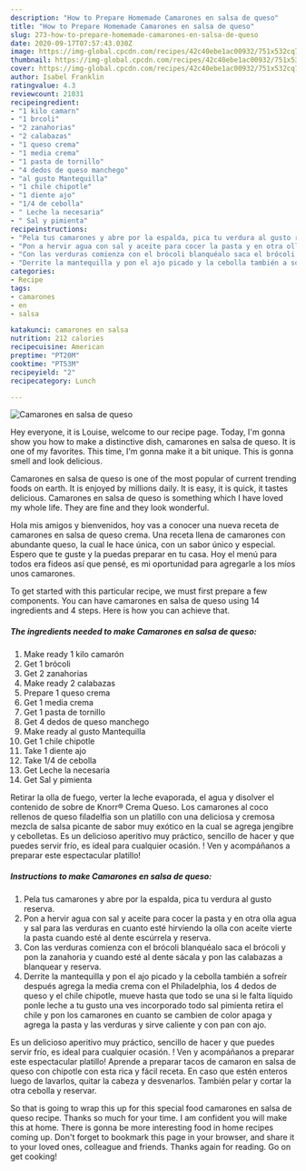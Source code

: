```yaml
---
description: "How to Prepare Homemade Camarones en salsa de queso"
title: "How to Prepare Homemade Camarones en salsa de queso"
slug: 273-how-to-prepare-homemade-camarones-en-salsa-de-queso
date: 2020-09-17T07:57:43.030Z
image: https://img-global.cpcdn.com/recipes/42c40ebe1ac00932/751x532cq70/camarones-en-salsa-de-queso-foto-principal.jpg
thumbnail: https://img-global.cpcdn.com/recipes/42c40ebe1ac00932/751x532cq70/camarones-en-salsa-de-queso-foto-principal.jpg
cover: https://img-global.cpcdn.com/recipes/42c40ebe1ac00932/751x532cq70/camarones-en-salsa-de-queso-foto-principal.jpg
author: Isabel Franklin
ratingvalue: 4.3
reviewcount: 21031
recipeingredient:
- "1 kilo camarn"
- "1 brcoli"
- "2 zanahorias"
- "2 calabazas"
- "1 queso crema"
- "1 media crema"
- "1 pasta de tornillo"
- "4 dedos de queso manchego"
- "al gusto Mantequilla"
- "1 chile chipotle"
- "1 diente ajo"
- "1/4 de cebolla"
- " Leche la necesaria"
- " Sal y pimienta"
recipeinstructions:
- "Pela tus camarones y abre por la espalda, pica tu verdura al gusto reserva."
- "Pon a hervir agua con sal y aceite para cocer la pasta y en otra olla agua y sal para las verduras en cuanto esté hirviendo la olla con aceite vierte la pasta cuando esté al dente escúrrela y reserva."
- "Con las verduras comienza con el brócoli blanquéalo saca el brócoli y pon la zanahoria y cuando esté al dente sácala y pon las calabazas a blanquear y reserva."
- "Derrite la mantequilla y pon el ajo picado y la cebolla también a sofreír después agrega la media crema con el Philadelphia, los 4 dedos de queso y el chile chipotle, mueve hasta que todo se una si le falta líquido ponle leche a tu gusto una ves incorporado todo sal pimienta retira el chile y pon los camarones en cuanto se cambien de color apaga y agrega la pasta y las verduras y sirve caliente y con pan con ajo."
categories:
- Recipe
tags:
- camarones
- en
- salsa

katakunci: camarones en salsa 
nutrition: 212 calories
recipecuisine: American
preptime: "PT20M"
cooktime: "PT53M"
recipeyield: "2"
recipecategory: Lunch

---
```



![Camarones en salsa de queso](https://img-global.cpcdn.com/recipes/42c40ebe1ac00932/751x532cq70/camarones-en-salsa-de-queso-foto-principal.jpg)

Hey everyone, it is Louise, welcome to our recipe page. Today, I'm gonna show you how to make a distinctive dish, camarones en salsa de queso. It is one of my favorites. This time, I'm gonna make it a bit unique. This is gonna smell and look delicious.

Camarones en salsa de queso is one of the most popular of current trending foods on earth. It is enjoyed by millions daily. It is easy, it is quick, it tastes delicious. Camarones en salsa de queso is something which I have loved my whole life. They are fine and they look wonderful.

Hola mis amigos y bienvenidos, hoy vas a conocer una nueva receta de camarones en salsa de queso crema. Una receta llena de camarones con abundante queso, la cual le hace única, con un sabor único y especial. Espero que te guste y la puedas preparar en tu casa. Hoy el menú para todos era fideos así que pensé, es mi oportunidad para agregarle a los míos unos camarones.


To get started with this particular recipe, we must first prepare a few components. You can have camarones en salsa de queso using 14 ingredients and 4 steps. Here is how you can achieve that.

<!--inarticleads1-->

##### The ingredients needed to make Camarones en salsa de queso:

1. Make ready 1 kilo camarón
1. Get 1 brócoli
1. Get 2 zanahorias
1. Make ready 2 calabazas
1. Prepare 1 queso crema
1. Get 1 media crema
1. Get 1 pasta de tornillo
1. Get 4 dedos de queso manchego
1. Make ready al gusto Mantequilla
1. Get 1 chile chipotle
1. Take 1 diente ajo
1. Take 1/4 de cebolla
1. Get  Leche la necesaria
1. Get  Sal y pimienta


Retirar la olla de fuego, verter la leche evaporada, el agua y disolver el contenido de sobre de Knorr® Crema Queso. Los camarones al coco rellenos de queso filadelfia son un platillo con una deliciosa y cremosa mezcla de salsa picante de sabor muy exótico en la cual se agrega jengibre y cebolletas. Es un delicioso aperitivo muy práctico, sencillo de hacer y que puedes servir frío, es ideal para cualquier ocasión. ! Ven y acompáñanos a preparar este espectacular platillo! 

<!--inarticleads2-->

##### Instructions to make Camarones en salsa de queso:

1. Pela tus camarones y abre por la espalda, pica tu verdura al gusto reserva.
1. Pon a hervir agua con sal y aceite para cocer la pasta y en otra olla agua y sal para las verduras en cuanto esté hirviendo la olla con aceite vierte la pasta cuando esté al dente escúrrela y reserva.
1. Con las verduras comienza con el brócoli blanquéalo saca el brócoli y pon la zanahoria y cuando esté al dente sácala y pon las calabazas a blanquear y reserva.
1. Derrite la mantequilla y pon el ajo picado y la cebolla también a sofreír después agrega la media crema con el Philadelphia, los 4 dedos de queso y el chile chipotle, mueve hasta que todo se una si le falta líquido ponle leche a tu gusto una ves incorporado todo sal pimienta retira el chile y pon los camarones en cuanto se cambien de color apaga y agrega la pasta y las verduras y sirve caliente y con pan con ajo.


Es un delicioso aperitivo muy práctico, sencillo de hacer y que puedes servir frío, es ideal para cualquier ocasión. ! Ven y acompáñanos a preparar este espectacular platillo! Aprende a preparar tacos de camaron en salsa de queso con chipotle con esta rica y fácil receta. En caso que estén enteros luego de lavarlos, quitar la cabeza y desvenarlos. También pelar y cortar la otra cebolla y reservar. 

So that is going to wrap this up for this special food camarones en salsa de queso recipe. Thanks so much for your time. I am confident you will make this at home. There is gonna be more interesting food in home recipes coming up. Don't forget to bookmark this page in your browser, and share it to your loved ones, colleague and friends. Thanks again for reading. Go on get cooking!
